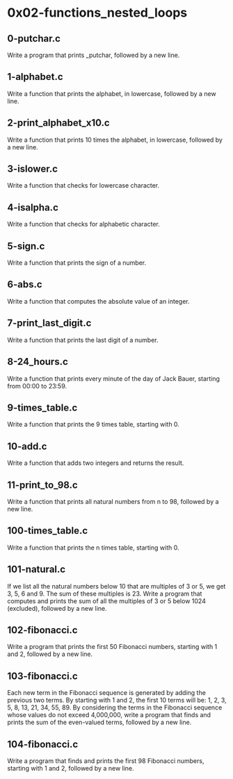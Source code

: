 # 0x02-functions_nested_loops #

## 0-putchar.c ##

Write a program that prints _putchar, followed by a new line.

## 1-alphabet.c ##

Write a function that prints the alphabet, in lowercase, followed by a new line.

## 2-print_alphabet_x10.c ##

Write a function that prints 10 times the alphabet, in lowercase, followed by a new line.

## 3-islower.c ##

Write a function that checks for lowercase character.

## 4-isalpha.c ##

Write a function that checks for alphabetic character.

## 5-sign.c ##

Write a function that prints the sign of a number.

## 6-abs.c ##

Write a function that computes the absolute value of an integer.

## 7-print_last_digit.c ##

Write a function that prints the last digit of a number.

## 8-24_hours.c ##

Write a function that prints every minute of the day of Jack Bauer, starting from 00:00 to 23:59.

## 9-times_table.c ##

Write a function that prints the 9 times table, starting with 0.

## 10-add.c ## 

Write a function that adds two integers and returns the result.

## 11-print_to_98.c ##

Write a function that prints all natural numbers from n to 98, followed by a new line.

## 100-times_table.c ##

Write a function that prints the n times table, starting with 0.

## 101-natural.c ## 

If we list all the natural numbers below 10 that are multiples of 3 or 5, we get 3, 5, 6 and 9. The sum of these multiples is 23. Write a program that computes and prints the sum of all the multiples of 3 or 5 below 1024 (excluded), followed by a new line.

## 102-fibonacci.c ##

Write a program that prints the first 50 Fibonacci numbers, starting with 1 and 2, followed by a new line.

## 103-fibonacci.c ##

Each new term in the Fibonacci sequence is generated by adding the previous two terms. By starting with 1 and 2, the first 10 terms will be: 1, 2, 3, 5, 8, 13, 21, 34, 55, 89. By considering the terms in the Fibonacci sequence whose values do not exceed 4,000,000, write a program that finds and prints the sum of the even-valued terms, followed by a new line.

## 104-fibonacci.c ##

Write a program that finds and prints the first 98 Fibonacci numbers, starting with 1 and 2, followed by a new line.
